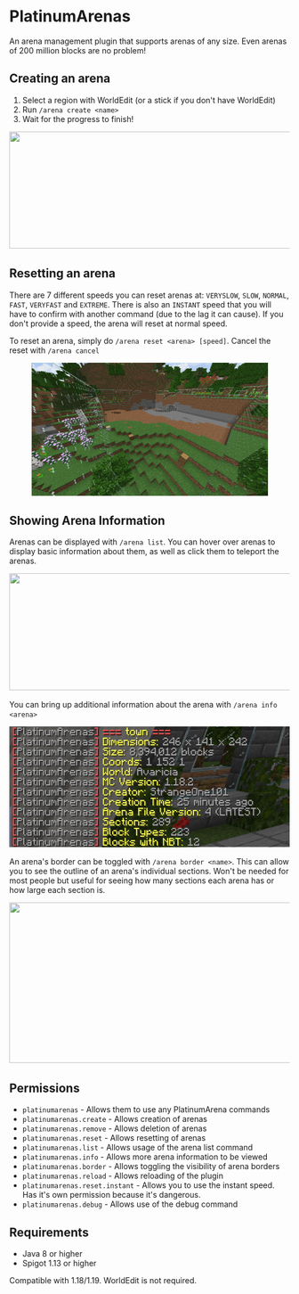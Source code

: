 # PlatinumArenas

An arena management plugin that supports arenas of any size. Even arenas of 200 million blocks are no problem!

## Creating an arena

1. Select a region with WorldEdit (or a stick if you don't have WorldEdit)
2. Run `/arena create <name>`
3. Wait for the progress to finish!

<p align="center"><img src="docs/arena_create.png" height=210 width =653 /></p>

## Resetting an arena

There are 7 different speeds you can reset arenas at: `VERYSLOW`, `SLOW`, `NORMAL`, `FAST`, `VERYFAST` and `EXTREME`. There is also an `INSTANT` speed that you will have to confirm with another command (due to the lag it can cause). If you don't provide a speed, the arena will reset at normal speed.

To reset an arena, simply do `/arena reset <arena> [speed]`. Cancel the reset with `/arena cancel`

<p align="center"><img src="docs/reset_forest.gif" height=239 width =425 /></p>

## Showing Arena Information

Arenas can be displayed with `/arena list`. You can hover over arenas to display basic information about them, as well as click them to teleport the arenas. 

<p align="center"><img src="docs/arena_list.png" height=210 width =653 /></p>

You can bring up additional information about the arena with `/arena info <arena>`

<p align="center"><img src="docs/arena_info.png" height=217 width =542 /></p>

An arena's border can be toggled with `/arena border <name>`. This can allow you to see the outline of an arena's individual sections. Won't be needed for most people but useful for seeing how many sections each arena has or how large each section is.

<p align="center"><img src="docs/arena_border.gif" height=288 width =512 /></p>

## Permissions

- `platinumarenas` - Allows them to use any PlatinumArena commands
- `platinumarenas.create` - Allows creation of arenas
- `platinumarenas.remove` - Allows deletion of arenas
- `platinumarenas.reset` - Allows resetting of arenas
- `platinumarenas.list` - Allows usage of the arena list command
- `platinumarenas.info` - Allows more arena information to be viewed
- `platinumarenas.border` - Allows toggling the visibility of arena borders
- `platinumarenas.reload` - Allows reloading of the plugin
- `platinumarenas.reset.instant` - Allows you to use the instant speed. Has it's own permission because it's dangerous.
- `platinumarenas.debug` - Allows use of the debug command

## Requirements
- Java 8 or higher
- Spigot 1.13 or higher

Compatible with 1.18/1.19. WorldEdit is not required.
